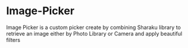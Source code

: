 # Image-Picker
Image Picker is a custom picker create by combining Sharaku library to retrieve an image either by Photo Library or Camera and apply beautiful filters
